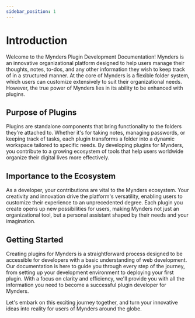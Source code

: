 ```yaml
---
sidebar_position: 1
---
```


# Introduction

Welcome to the Mynders Plugin Development Documentation! Mynders is an innovative organizational platform designed to help users manage their thoughts, notes, to-dos, and any other information they wish to keep track of in a structured manner. At the core of Mynders is a flexible folder system, which users can customize extensively to suit their organizational needs. However, the true power of Mynders lies in its ability to be enhanced with plugins.

## Purpose of Plugins

Plugins are standalone components that bring functionality to the folders they're attached to. Whether it's for taking notes, managing passwords, or keeping track of tasks, each plugin transforms a folder into a dynamic workspace tailored to specific needs. By developing plugins for Mynders, you contribute to a growing ecosystem of tools that help users worldwide organize their digital lives more effectively.

## Importance to the Ecosystem

As a developer, your contributions are vital to the Mynders ecosystem. Your creativity and innovation drive the platform's versatility, enabling users to customize their experience to an unprecedented degree. Each plugin you create opens up new possibilities for users, making Mynders not just an organizational tool, but a personal assistant shaped by their needs and your imagination.

## Getting Started

Creating plugins for Mynders is a straightforward process designed to be accessible for developers with a basic understanding of web development. Our documentation is here to guide you through every step of the journey, from setting up your development environment to deploying your first plugin. With a focus on clarity and efficiency, we'll provide you with all the information you need to become a successful plugin developer for Mynders.

Let's embark on this exciting journey together, and turn your innovative ideas into reality for users of Mynders around the globe.
